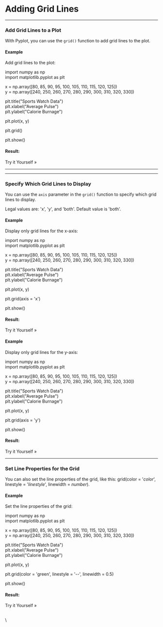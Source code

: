# Adding Grid Lines

***

### Add Grid Lines to a Plot

With Pyplot, you can use the `grid()` function to add grid lines to the plot.

#### Example

Add grid lines to the plot:

import numpy as np\
import matplotlib.pyplot as plt

x = np.array(\[80, 85, 90, 95, 100, 105, 110, 115, 120, 125])\
y = np.array(\[240, 250, 260, 270, 280, 290, 300, 310, 320, 330])

plt.title("Sports Watch Data")\
plt.xlabel("Average Pulse")\
plt.ylabel("Calorie Burnage")

plt.plot(x, y)

plt.grid()

plt.show()

#### Result:

Try it Yourself »

***

***

### Specify Which Grid Lines to Display

You can use the `axis` parameter in the `grid()` function to specify which grid lines to display.

Legal values are: 'x', 'y', and 'both'. Default value is 'both'.

#### Example

Display only grid lines for the x-axis:

import numpy as np\
import matplotlib.pyplot as plt

x = np.array(\[80, 85, 90, 95, 100, 105, 110, 115, 120, 125])\
y = np.array(\[240, 250, 260, 270, 280, 290, 300, 310, 320, 330])

plt.title("Sports Watch Data")\
plt.xlabel("Average Pulse")\
plt.ylabel("Calorie Burnage")

plt.plot(x, y)

plt.grid(axis = 'x')

plt.show()

#### Result:

Try it Yourself »

#### Example

Display only grid lines for the y-axis:

import numpy as np\
import matplotlib.pyplot as plt

x = np.array(\[80, 85, 90, 95, 100, 105, 110, 115, 120, 125])\
y = np.array(\[240, 250, 260, 270, 280, 290, 300, 310, 320, 330])

plt.title("Sports Watch Data")\
plt.xlabel("Average Pulse")\
plt.ylabel("Calorie Burnage")

plt.plot(x, y)

plt.grid(axis = 'y')

plt.show()

#### Result:

Try it Yourself »

***

### Set Line Properties for the Grid

You can also set the line properties of the grid, like this: grid(color = '_color_', linestyle = '_linestyle_', linewidth = _number_).

#### Example

Set the line properties of the grid:

import numpy as np\
import matplotlib.pyplot as plt

x = np.array(\[80, 85, 90, 95, 100, 105, 110, 115, 120, 125])\
y = np.array(\[240, 250, 260, 270, 280, 290, 300, 310, 320, 330])

plt.title("Sports Watch Data")\
plt.xlabel("Average Pulse")\
plt.ylabel("Calorie Burnage")

plt.plot(x, y)

plt.grid(color = 'green', linestyle = '--', linewidth = 0.5)

plt.show()

#### Result:

Try it Yourself »

\
\
